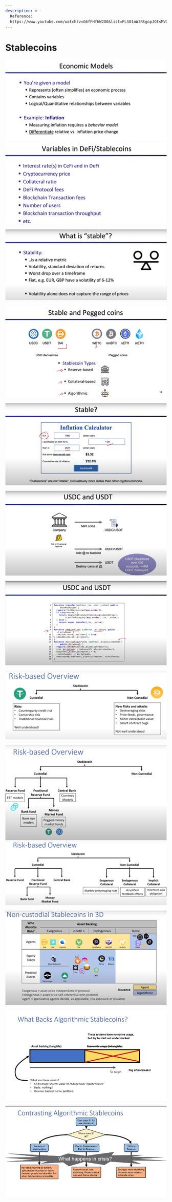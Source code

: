 ```yaml
---
description: >-
  Reference:
  https://www.youtube.com/watch?v=G6fFHfhW2O0&list=PLS01nW3RtgopJOtsMVOK3N7n7qyNMPbJ_&index=7
---
```


# Stablecoins

![](<../.gitbook/assets/image (17) (1).png>)![](<../.gitbook/assets/image (9) (2).png>)&#x20;

![](<../.gitbook/assets/image (1) (1).png>)

![](<../.gitbook/assets/image (15) (1).png>)

![](<../.gitbook/assets/image (10) (1) (1).png>)

![](<../.gitbook/assets/image (6) (1).png>)

![](<../.gitbook/assets/image (14) (1).png>)

![](<../.gitbook/assets/image (11) (1).png>)

![](<../.gitbook/assets/image (8).png>)<img src="../.gitbook/assets/image (13) (1) (1).png" alt="" data-size="original">

![](<../.gitbook/assets/image (7).png>)

![](<../.gitbook/assets/image (16) (1).png>)

![](<../.gitbook/assets/image (12) (1).png>)
